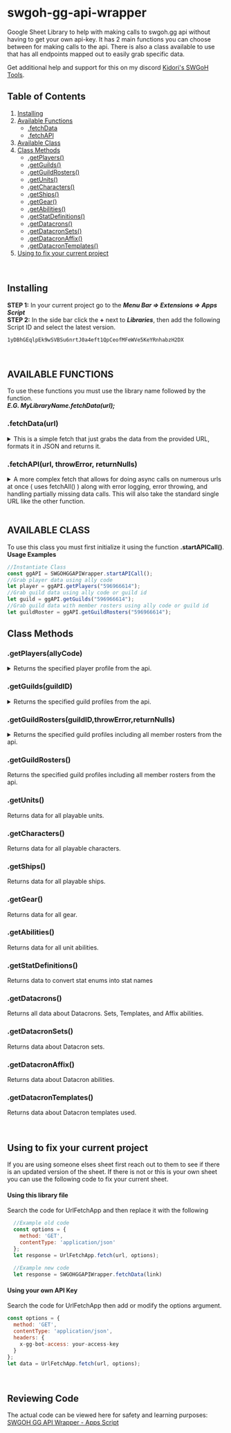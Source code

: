 # swgoh-gg-api-wrapper
Google Sheet Library to help with making calls to swgoh.gg api without having to get your own api-key. It has 2 main functions you can choose between for making calls to the api. There is also a class available to use that has all endpoints mapped out to easily grab specific data.

Get additional help and support for this on my discord [Kidori's SWGoH Tools](https://discord.gg/Z3fWRWa77W).

## Table of Contents
1. [Installing](#installing)
2. [Available Functions](#available-functions)
   - [.fetchData](#fetchdataurl)
   - [.fetchAPI](#fetchapiurl-throwerror-returnnulls)
3. [Available Class](#available-class)
4. [Class Methods](#class-methods)
   - [.getPlayers()](#getplayersallycode)
   - [.getGuilds()](#getguildsguildid)
   - [.getGuildRosters()](#getguildrostersguildidthrowerrorreturnnulls)
   - [.getUnits()](#getunits)
   - [.getCharacters()](#getcharacters)
   - [.getShips()](#getships)
   - [.getGear()](#getgear)
   - [.getAbilities()](#getabilities)
   - [.getStatDefinitions()](#getstatdefinitions)
   - [.getDatacrons()](#getdatacrons)
   - [.getDatacronSets()](#getdatacronsets)
   - [.getDatacronAffix()](#getdatacronaffix)
   - [.getDatacronTemplates()](#getdatacrontemplates)
5. [Using to fix your current project](#using-to-fix-your-current-project)

<br />

## Installing
**STEP 1:** In your current project go to the ***Menu Bar => Extensions => Apps Script***\
**STEP 2:** In the side bar click the **+** next to ***Libraries***, then add the following Script ID and select the latest version.
```
1yDBhGEqlpEk9wSVBSu6nrtJ0a4eft1QpCeofMFeWVe5KeYRnhabzH2DX
```

<br />

## AVAILABLE FUNCTIONS
To use these functions you must use the library name followed by the function.\
***E.G. MyLibraryName.fetchData(url);***

### .fetchData(url)
<details><summary>This is a simple fetch that just grabs the data from the provided URL, formats it in JSON and returns it.</summary>

#### Parameters
`url` _String_\
The full url (endpoint) to get the data from.

```js
  let player = SWGOHGGAPIWrapper.fetchData("https://swgoh.gg/api/player/596966614");
  let units = SWGOHGGAPIWrapper.fetchData("https://swgoh.gg/api/units");
```
</details>

### .fetchAPI(url, throwError, returnNulls)
<details><summary>A more complex fetch that allows for doing async calls on numerous urls at once ( uses fetchAll() ) along with error logging, error throwing, and handling partially missing data calls. This will also take the standard single URL like the other function.</summary>

#### Parameters
`url` _String or Array_\
The full url (endpoint) to get the data from.

`throwError` _Bool_ | **Optional**\
Flag to indicate throwing an error if a guild member has a null ally code. Default is true.

`returnNulls` _Bool_ | **Optional**\
Flag to indicate returning null for player profiles that have a null ally code. Default is false.
  
```js
  let guild = ggAPI.getGuildRosters("596966614");
  let guilds = ggAPI.getGuildRosters(["xsafGSFSfsad-Gdsa","987654321"]);
```
</details>

<br />


## AVAILABLE CLASS
To use this class you must first initialize it using the function **.startAPICall()**.\
**Usage Examples**
```js
//Instantiate Class
const ggAPI = SWGOHGGAPIWrapper.startAPICall();
//Grab player data using ally code
let player = ggAPI.getPlayers("596966614");
//Grab guild data using ally code or guild id
let guild = ggAPI.getGuilds("596966614");
//Grab guild data with member rosters using ally code or guild id
let guildRoster = ggAPI.getGuildRosters("596966614");
```

## Class Methods

### .getPlayers(allyCode)
<details><summary>Returns the specified player profile from the api.</summary>

#### Parameters
`allyCode` _String or Array_\
List of player ally code(s) to retrieve data for.

```js
  let player = ggAPI.getPlayers("596966614");
  let players = ggAPI.getPlayers(["123456789","987654321"]);
```
</details>


### .getGuilds(guildID)
<details><summary>Returns the specified guild profiles from the api.</summary>
  
#### Parameters
`guildID` _String or Array_\
List of guild id(s) or ally code(s) to retrieve guild data for.

```js
  let guild = ggAPI.getGuilds("596966614");
  let guilds = ggAPI.getGuilds(["xsafGSFSfsad-Gdsa","987654321"]);
```
</details>


### .getGuildRosters(guildID,throwError,returnNulls)
<details><summary>Returns the specified guild profiles including all member rosters from the api.</summary>
  
#### Parameters
`guildID` _String or Array_\
List of guild id(s) or ally code(s) to retrieve guild data for.

`throwError` _Bool_ | **Optional**\
Flag to indicate throwing an error if a guild member has a null ally code. Default is true.

`returnNulls` _Bool_ | **Optional**\
Flag to indicate returning null for player profiles that have a null ally code. Default is false.
  
```js
  let guild = ggAPI.getGuildRosters("596966614");
  let guilds = ggAPI.getGuildRosters(["xsafGSFSfsad-Gdsa","987654321"]);
```
</details>

### .getGuildRosters()
Returns the specified guild profiles including all member rosters from the api.

### .getUnits()
Returns data for all playable units.

### .getCharacters()
Returns data for all playable characters.

### .getShips()
Returns data for all playable ships.

### .getGear()
Returns data for all gear.

### .getAbilities()
Returns data for all unit abilities.
    
### .getStatDefinitions()
Returns data to convert stat enums into stat names

### .getDatacrons()
Returns all data about Datacrons. Sets, Templates, and Affix abilities.

### .getDatacronSets()
Returns data about Datacron sets.

### .getDatacronAffix()
Returns data about Datacron abilities.

### .getDatacronTemplates()
Returns data about Datacron templates used.

<br />

## Using to fix your current project
If you are using someone elses sheet first reach out to them to see if there is an updated version of the sheet. If there is not or this is your own sheet you can use the following code to fix your current sheet.

#### Using this library file
Search the code for UrlFetchApp and then replace it with the following
```js
  //Example old code
  const options = {
    method: 'GET',
    contentType: 'application/json'
  };
  let response = UrlFetchApp.fetch(url, options);
  
  //Example new code
  let response = SWGOHGGAPIWrapper.fetchData(link)
```

#### Using your own API Key
Search the code for UrlFetchApp then add or modify the options argument.
```js
const options = {
  method: 'GET',
  contentType: 'application/json',
  headers: {
    x-gg-bot-access: your-access-key
  }
};
let data = UrlFetchApp.fetch(url, options);
```

<br />

## Reviewing Code
The actual code can be viewed here for safety and learning purposes: [SWGOH GG API Wrapper - Apps Script](https://script.google.com/home/projects/1yDBhGEqlpEk9wSVBSu6nrtJ0a4eft1QpCeofMFeWVe5KeYRnhabzH2DX/edit)
